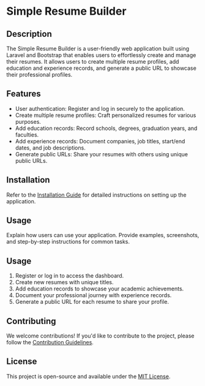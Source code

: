 # Simple Resume Builder

## Description

The Simple Resume Builder is a user-friendly web application built using Laravel and Bootstrap that enables users to effortlessly create and manage their resumes. It allows users to create multiple resume profiles, add education and experience records, and generate a public URL to showcase their professional profiles.

## Features

- User authentication: Register and log in securely to the application.
- Create multiple resume profiles: Craft personalized resumes for various purposes.
- Add education records: Record schools, degrees, graduation years, and faculties.
- Add experience records: Document companies, job titles, start/end dates, and job descriptions.
- Generate public URLs: Share your resumes with others using unique public URLs.


## Installation

Refer to the [Installation Guide](INSTALL.md) for detailed instructions on setting up the application.

## Usage

Explain how users can use your application. Provide examples, screenshots, and step-by-step instructions for common tasks.

## Usage

1. Register or log in to access the dashboard.
2. Create new resumes with unique titles.
3. Add education records to showcase your academic achievements.
4. Document your professional journey with experience records.
5. Generate a public URL for each resume to share your profile.

## Contributing

We welcome contributions! If you'd like to contribute to the project, please follow the [Contribution Guidelines](CONTRIBUTING.md).

## License

This project is open-source and available under the [MIT License](LICENSE).